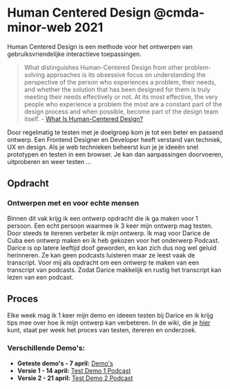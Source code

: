 # Human Centered Design @cmda-minor-web 2021
Human Centered Design is een  methode voor het ontwerpen van gebruiksvriendelijke interactieve toepassingen. 

> What distinguishes Human-Centered Design from other problem-solving approaches is its obsessive focus on understanding the perspective of the person who experiences a problem, their needs, and whether the solution that has been designed for them is truly meeting their needs effectively or not. At its most effective, the very people who experience a problem the most are a constant part of the design process and when possible, become part of the design team itself. - [What Is Human-Centered Design?](https://medium.com/dc-design/what-is-human-centered-design-6711c09e2779)

Door regelmatig te testen met je doelgroep kom je tot een beter en passend ontwerp. Een Frontend Designer en Developer heeft verstand van techniek, UX en design. Als je web technieken beheerst kun je je ideeën snel prototypen en testen in een browser. Je kan dan aanpassingen doorvoeren, uitproberen en weer testen ...

## Opdracht

### Ontwerpen met en voor echte mensen

Binnen dit vak krijg ik een ontwerp opdracht die ik ga maken voor 1 persoon. Een echt persoon waarmee ik 3 keer mijn ontwerp mag testen. Door steeds te itereren verbeter ik mijn ontwerp. Ik mag voor Darice de Cuba een ontwerp maken en ik heb gekozen voor het onderwerp Podcast. Darice is op latere leeftijd doof geworden, en kan zich dus nog wel geluid herinneren. Ze kan geen podcasts luisteren maar ze leest vaak de transcript. Voor mij als opdracht om een ontwerp te maken van een transcript van podcasts. Zodat Darice makkelijk en rustig het transcript kan lezen van een podcast.

## Proces

Elke week mag ik 1 keer mijn demo en ideeen testen bij Darice en ik krijg tips mee over hoe ik mijn ontwerp kan verbeteren. 
In de wiki, die je [hier](https://github.com/sanneduinkerx/human-centered-design-2021/wiki) kunt, staat per week het proces van testen, itereren en onderzoek. 

### Verschillende Demo's:

- **Geteste demo's - 7 april:** [Demo's](https://nathanneelis.github.io/human-centered-design-2021/sprekers/index.html) 
- **Versie 1 - 14 april:** [Test Demo 1 Podcast](https://sanneduinkerx.github.io/human-centered-design-2021/Podcast-v1/index.html)
- **Versie 2 - 21 april:** [Test Demo 2 Podcast](file:///Users/sanneduinker/Sites/human-centered-design-2021/podcast-test2/index.html)

<!-- ## Het ontwerp -->

<!-- [Rubric](https://docs.google.com/spreadsheets/d/1no32c9YyAP78VMcqfA5i5at2OrxP9ce1d8dVGnii4Vs/) -->


<!-- Add a link to your live demo in Github Pages 🌐-->

<!-- ☝️ replace this description with a description of your own work -->

<!-- replace the code in the /docs folder with your own, so you can showcase your work with GitHub Pages 🌍 -->

<!-- Add a nice poster image here at the end of the week, showing off your shiny frontend 📸 -->

<!-- Maybe a table of contents here? 📚 -->

<!-- How about a section that describes how to install this project? 🤓 -->

<!-- ...but how does one use this project? What are its features 🤔 -->

<!-- Maybe a checklist of done stuff and stuff still on your wishlist? ✅ -->

<!-- How about a license here? 📜 (or is it a licence?) 🤷 -->
